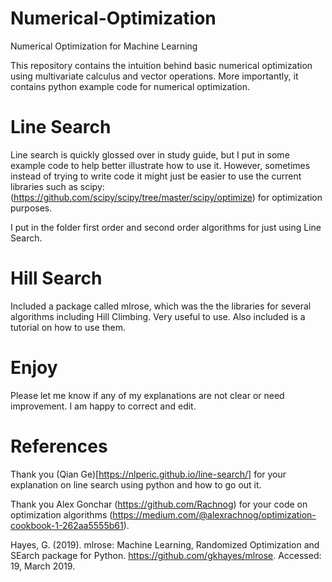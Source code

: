 # Numerical-Optimization
Numerical Optimization for Machine Learning

This repository contains the intuition behind basic numerical optimization using multivariate calculus and vector operations. More importantly, it contains python example code for numerical optimization.

# Line Search

Line search is quickly glossed over in study guide, but I put in some example code to help better illustrate how to use it. However, sometimes instead of trying to write code it might just be easier to use the current libraries such as scipy: (https://github.com/scipy/scipy/tree/master/scipy/optimize) for optimization purposes. 

I put in the folder first order and second order algorithms for just using Line Search.

# Hill Search

Included a package called mlrose, which was the the libraries for several algorithms including Hill Climbing. Very useful to use. Also included is a tutorial on how to use them.

# Enjoy

Please let me know if any of my explanations are not clear or need improvement. I am happy to correct and edit.

# References 

Thank you (Qian Ge)[https://nlperic.github.io/line-search/] for your explanation on line search using python and how to go out it.

Thank you Alex Gonchar (https://github.com/Rachnog) for your code on optimization algorithms (https://medium.com/@alexrachnog/optimization-cookbook-1-262aa5555b61).

Hayes, G. (2019). mlrose: Machine Learning, Randomized Optimization and SEarch package for Python. https://github.com/gkhayes/mlrose. Accessed: 19, March 2019.
